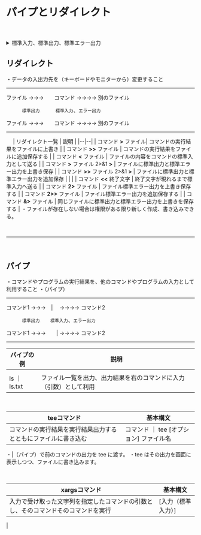 # パイプとリダイレクト
<br>
<br>
<details>
<summary>
標準入力、標準出力、標準エラー出力
</summary>

<br>
 
| 番号 | 標準 | 説明 |
|--|--|--|
| 0 | 標準入力 | 何も指定されていない場合プログラムが利用するデータの入力元 |
| 1 | 標準出力 | 何も指定されていない場合プログラムが利用するデータの出力先 |
| 2 | 標準エラー出力 | 何も指定されていない場合プログラムが利用するデータのエラー出力先 |

</details>


## リダイレクト
・データの入出力先を（キーボードやモニターから）変更すること

-------------
ファイル →→→　　コマンド →→→→ 別のファイル

　　　` 標準出力 `　　　` 標準入力 `、` エラー出力 `

ファイル →→→　　コマンド →→→→ 別のファイル

-----------------
　
| リダイレクト一覧 | 説明 |
|--|--|
| コマンド **>** ファイル| コマンドの実行結果をファイルに上書き |
| コマンド **>>** ファイル | コマンドの実行結果をファイルに追加保存する |
| コマンド **<** ファイル | ファイルの内容をコマンドの標準入力として送る |
| コマンド **>** ファイル 2>&1 **>** | ファイルに標準出力と標準エラー出力を上書き保存 |
| コマンド **>>** ファイル 2>&1 **>** | ファイルに標準出力と標準エラー出力を追加保存 |
|  |
| コマンド **<<** 終了文字 | 終了文字が現れるまで標準入力へ送る |
| コマンド **2>** ファイル | ファイル標準エラー出力を上書き保存する |
| コマンド **2>>** ファイル | ファイル標準エラー出力を追加保存する |
| コマンド **&>** ファイル | 同じファイルに標準出力と標準エラー出力を上書きを保存する |
・ファイルが存在しない場合は権限がある限り新しく作成、書き込みできる。

<br>

----------------

<br>

## パイプ
・コマンドやプログラムの実行結果を、他のコマンドやプログラムの入力として利用すること
・（パイプ）


-------------
コマンド1 →→→　|　 →→→→ コマンド2

　　　` 標準出力 `　　` 標準入力 `、` エラー出力 `

コマンド1 →→→　　| →→→→ コマンド2

-----------------
 

|パイプの例| 説明 |
|--|--|
|  |  |
| ls ｜ ls.txt | ファイル一覧を出力、出力結果を右のコマンドに入力（引数）として利用 |


<br>

| teeコマンド | 基本構文 |
|--|--|
| コマンドの実行結果を実行結果出力するとともにファイルに書き込む | コマンド ｜ tee [オプション] ファイル名

・|（パイプ）で前のコマンドの出力を tee に渡す。
・tee はその出力を画面に表示しつつ、ファイルに書き込みます。

<br>

| xargsコマンド | 基本構文 |
|--|--|
| 入力で受け取った文字列を指定したコマンドの引数とし、そのコマンドそのコマンドを実行 | [入力（標準入力）] | xargs [コマンド]
 |




